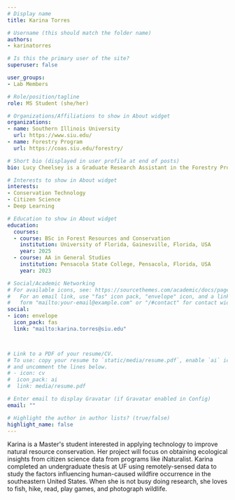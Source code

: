 ```yaml
---
# Display name
title: Karina Torres

# Username (this should match the folder name)
authors:
- karinatorres

# Is this the primary user of the site?
superuser: false

user_groups: 
- Lab Members

# Role/position/tagline
role: MS Student (she/her)

# Organizations/Affiliations to show in About widget
organizations:
- name: Southern Illinois University
  url: https://www.siu.edu/
- name: Forestry Program
  url: https://coas.siu.edu/forestry/ 

# Short bio (displayed in user profile at end of posts)
bio: Lucy Cheelsey is a Graduate Research Assistant in the Forestry Program at Southern Illinois University.

# Interests to show in About widget
interests:
- Conservation Technology
- Citizen Science   
- Deep Learning

# Education to show in About widget
education:
  courses:
  - course: BSc in Forest Resources and Conservation
    institution: University of Florida, Gainesville, Florida, USA
    year: 2025
  - course: AA in General Studies
    institution: Pensacola State College, Pensacola, Florida, USA
    year: 2023

# Social/Academic Networking
# For available icons, see: https://sourcethemes.com/academic/docs/page-builder/#icons
#   For an email link, use "fas" icon pack, "envelope" icon, and a link in the
#   form "mailto:your-email@example.com" or "/#contact" for contact widget.
social:
- icon: envelope
  icon_pack: fas
  link: "mailto:karina.torres@siu.edu"



# Link to a PDF of your resume/CV.
# To use: copy your resume to `static/media/resume.pdf`, enable `ai` icons in `params.toml`, 
# and uncomment the lines below.
# - icon: cv
#  icon_pack: ai
#  link: media/resume.pdf

# Enter email to display Gravatar (if Gravatar enabled in Config)
email: ""

# Highlight the author in author lists? (true/false)
highlight_name: false
---
```


Karina is a Master's student interested in applying technology to improve natural resource conservation. Her project will focus on obtaining ecological insights from citizen science data from programs like iNaturalist. Karina completed an undergraduate thesis at UF using remotely-sensed data to study the factors influencing human-caused wildfire occurrence in the southeastern United States. When she is not busy doing research, she loves to fish, hike, read, play games, and photograph wildlife.


